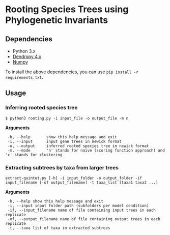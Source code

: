 # Rooting Species Trees using Phylogenetic Invariants

## Dependencies
- Python 3.x
- [Dendropy 4.x](https://dendropy.org/index.html)
- [Numpy](https://numpy.org)

To install the above dependencies, you can use `pip install -r requirements.txt`. 

## Usage
### Inferring rooted species tree
```
$ python3 rooting.py -i input_file -o output_file -m n
```
**Arguments**
```
 -h, --help       show this help message and exit
 -i, --input      input gene trees in newick format
 -o, --output     inferred rooted species tree in newick format
 -m, --mode       'n' stands for naive (scoring function approach) and 'c' stands for clustering
```
### Extracting subtrees by taxa from larger trees
```
extract-quintet.py [-h] -i input_folder -o output_folder -if input_filename [-of output_filename] -t taxa_list [taxa1 taxa2 ...]
```
**Arguments**
```
 -h, --help show this help message and exit
 -i, --input input folder path (subfolders per model condition)
 -if, --input_filename name of file containing input trees in each replicate
 -of, --output_filename name of file containing output trees in each replicate
 -t, --taxa list of taxa in extracted subtrees
```
